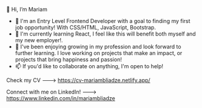 👋 Hi, I’m Mariam
- 👀 I'm an Entry Level Frontend Developer with a goal to finding my first job opportunity! With CSS/HTML, JavaScript, Bootstrap. 
- 🌱 I'm currently learning React, I feel like this will benefit both myself and my new employer!.
- 💞️ I've been enjoying growing in my profession and look forward to further learning. 
I love working on projects that make an impact, or projects that bring happiness and passion!
- 📫 If you'd like to collaborate on anything, I'm open to help!

Check my CV ---> https://cv-mariambliadze.netlify.app/

Connect with me on LinkedIn! ---> https://www.linkedin.com/in/mariambliadze

